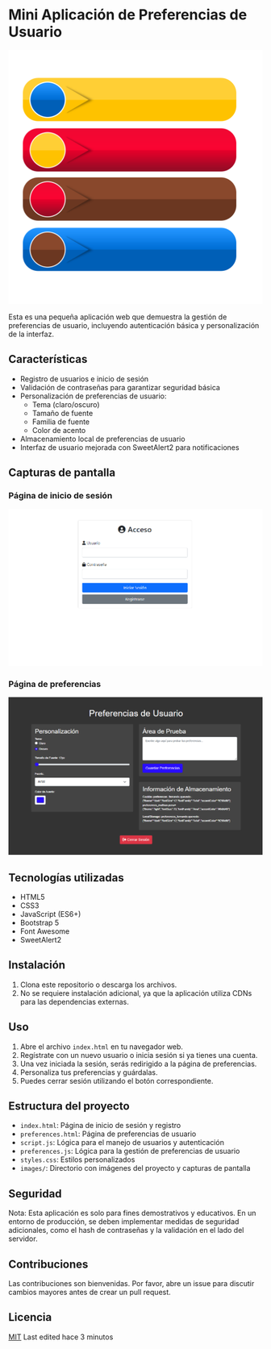 # Mini Aplicación de Preferencias de Usuario

![Logo de la aplicación](images/logo.png)

Esta es una pequeña aplicación web que demuestra la gestión de preferencias de usuario, incluyendo autenticación básica y personalización de la interfaz.

## Características

- Registro de usuarios e inicio de sesión
- Validación de contraseñas para garantizar seguridad básica
- Personalización de preferencias de usuario:
  - Tema (claro/oscuro)
  - Tamaño de fuente
  - Familia de fuente
  - Color de acento
- Almacenamiento local de preferencias de usuario
- Interfaz de usuario mejorada con SweetAlert2 para notificaciones

## Capturas de pantalla

### Página de inicio de sesión
![Página de inicio de sesión](images/login.png)

### Página de preferencias
![Página de preferencias](images/preferences.png)

## Tecnologías utilizadas

- HTML5
- CSS3
- JavaScript (ES6+)
- Bootstrap 5
- Font Awesome
- SweetAlert2

## Instalación

1. Clona este repositorio o descarga los archivos.
2. No se requiere instalación adicional, ya que la aplicación utiliza CDNs para las dependencias externas.

## Uso

1. Abre el archivo `index.html` en tu navegador web.
2. Regístrate con un nuevo usuario o inicia sesión si ya tienes una cuenta.
3. Una vez iniciada la sesión, serás redirigido a la página de preferencias.
4. Personaliza tus preferencias y guárdalas.
5. Puedes cerrar sesión utilizando el botón correspondiente.


## Estructura del proyecto

- `index.html`: Página de inicio de sesión y registro
- `preferences.html`: Página de preferencias de usuario
- `script.js`: Lógica para el manejo de usuarios y autenticación
- `preferences.js`: Lógica para la gestión de preferencias de usuario
- `styles.css`: Estilos personalizados
- `images/`: Directorio con imágenes del proyecto y capturas de pantalla

## Seguridad

Nota: Esta aplicación es solo para fines demostrativos y educativos. En un entorno de producción, se deben implementar medidas de seguridad adicionales, como el hash de contraseñas y la validación en el lado del servidor.

## Contribuciones

Las contribuciones son bienvenidas. Por favor, abre un issue para discutir cambios mayores antes de crear un pull request.

## Licencia

[MIT](https://choosealicense.com/licenses/mit/)
Last edited hace 3 minutos


